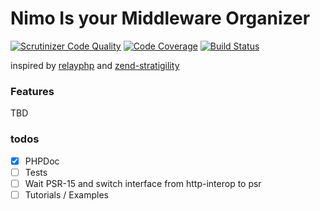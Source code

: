Nimo Is your Middleware Organizer
=================================

[![Scrutinizer Code Quality](https://scrutinizer-ci.com/g/mcfog/nimo/badges/quality-score.png?b=master)](https://scrutinizer-ci.com/g/mcfog/nimo/?branch=master)
[![Code Coverage](https://scrutinizer-ci.com/g/mcfog/nimo/badges/coverage.png?b=master)](https://scrutinizer-ci.com/g/mcfog/nimo/?branch=master)
[![Build Status](https://scrutinizer-ci.com/g/mcfog/nimo/badges/build.png?b=master)](https://scrutinizer-ci.com/g/mcfog/nimo/build-status/master)

inspired by [relayphp](https://github.com/relayphp/Relay.Relay) and [zend-stratigility](https://github.com/zendframework/zend-stratigility) 

### Features

TBD

### todos

+ [x] PHPDoc
+ [ ] Tests
+ [ ] Wait PSR-15 and switch interface from http-interop to psr
+ [ ] Tutorials / Examples
